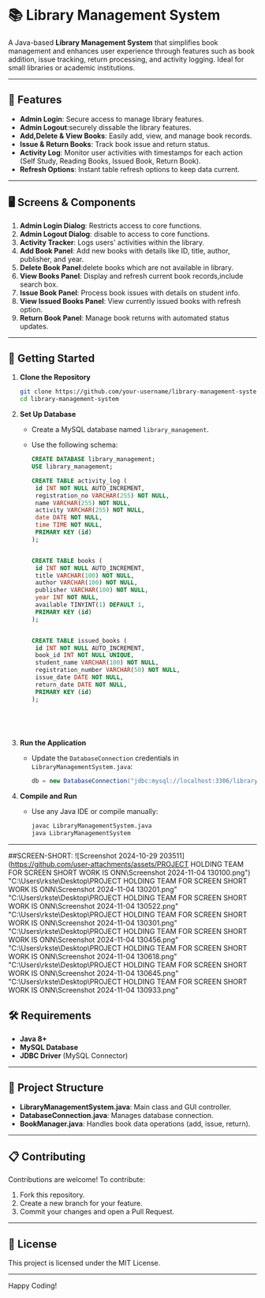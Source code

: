 
# 📚 Library Management System

A Java-based **Library Management System** that simplifies book management and enhances user experience through 
features such as book addition, issue tracking, return processing, and activity logging.
Ideal for small libraries or academic institutions.

---

## 🔧 Features

- **Admin Login**: Secure access to manage library features.
- **Admin Logout**:securely dissable the library features.
- **Add,Delete & View Books**: Easily add, view, and manage book records.
- **Issue & Return Books**: Track book issue and return status.
- **Activity Log**: Monitor user activities with timestamps for each action (Self Study, Reading Books, Issued Book, Return Book).
- **Refresh Options**: Instant table refresh options to keep data current.

---

## 🖥️ Screens & Components

1. **Admin Login Dialog**: Restricts access to core functions.
2. **Admin Logout Dialog**: disable to access to core functions.
3. **Activity Tracker**: Logs users' activities within the library.
4. **Add Book Panel**: Add new books with details like ID, title, author, publisher, and year.
5. **Delete Book Panel**:delete books which are not available in library.
6. **View Books Panel**: Display and refresh current book records,include search box.
7. **Issue Book Panel**: Process book issues with details on student info.
8. **View Issued Books Panel**: View currently issued books with refresh option.
9. **Return Book Panel**: Manage book returns with automated status updates.

---

## 🚀 Getting Started

1. **Clone the Repository**
   ```bash
   git clone https://github.com/your-username/library-management-system.git
   cd library-management-system
   ```

2. **Set Up Database**  
   - Create a MySQL database named `library_management`.
   - Use the following schema:

     ```sql
     CREATE DATABASE library_management;
     USE library_management;

     CREATE TABLE activity_log (
      id INT NOT NULL AUTO_INCREMENT,
      registration_no VARCHAR(255) NOT NULL,
      name VARCHAR(255) NOT NULL,
      activity VARCHAR(255) NOT NULL,
      date DATE NOT NULL,
      time TIME NOT NULL,
      PRIMARY KEY (id)
     );


     CREATE TABLE books (
      id INT NOT NULL AUTO_INCREMENT,
      title VARCHAR(100) NOT NULL,
      author VARCHAR(100) NOT NULL,
      publisher VARCHAR(100) NOT NULL,
      year INT NOT NULL,
      available TINYINT(1) DEFAULT 1,
      PRIMARY KEY (id)
     );


     CREATE TABLE issued_books (
      id INT NOT NULL AUTO_INCREMENT,
      book_id INT NOT NULL UNIQUE,
      student_name VARCHAR(100) NOT NULL,
      registration_number VARCHAR(50) NOT NULL,
      issue_date DATE NOT NULL,
      return_date DATE NOT NULL,
      PRIMARY KEY (id)
     );


    
        
     ```

3. **Run the Application**
   - Update the `DatabaseConnection` credentials in `LibraryManagementSystem.java`:
     ```java
     db = new DatabaseConnection("jdbc:mysql://localhost:3306/library_management", "root", "your_password");
     ```

4. **Compile and Run**
   - Use any Java IDE or compile manually:
     ```bash
     javac LibraryManagementSystem.java
     java LibraryManagementSystem
     ```

---
##SCREEN-SHORT:
![Screenshot 2024-10-29 203511](https://github.com/user-attachments/assets/PROJECT HOLDING TEAM FOR SCREEN SHORT WORK IS ONN\Screenshot 2024-11-04 130100.png")
"C:\Users\rkste\Desktop\PROJECT HOLDING TEAM FOR SCREEN SHORT WORK IS ONN\Screenshot 2024-11-04 130201.png"
"C:\Users\rkste\Desktop\PROJECT HOLDING TEAM FOR SCREEN SHORT WORK IS ONN\Screenshot 2024-11-04 130522.png"
"C:\Users\rkste\Desktop\PROJECT HOLDING TEAM FOR SCREEN SHORT WORK IS ONN\Screenshot 2024-11-04 130301.png"
"C:\Users\rkste\Desktop\PROJECT HOLDING TEAM FOR SCREEN SHORT WORK IS ONN\Screenshot 2024-11-04 130456.png"
"C:\Users\rkste\Desktop\PROJECT HOLDING TEAM FOR SCREEN SHORT WORK IS ONN\Screenshot 2024-11-04 130618.png"
"C:\Users\rkste\Desktop\PROJECT HOLDING TEAM FOR SCREEN SHORT WORK IS ONN\Screenshot 2024-11-04 130645.png"
"C:\Users\rkste\Desktop\PROJECT HOLDING TEAM FOR SCREEN SHORT WORK IS ONN\Screenshot 2024-11-04 130933.png"


## 🛠️ Requirements

- **Java 8+**
- **MySQL Database**
- **JDBC Driver** (MySQL Connector)

---

## 📂 Project Structure

- **LibraryManagementSystem.java**: Main class and GUI controller.
- **DatabaseConnection.java**: Manages database connection.
- **BookManager.java**: Handles book data operations (add, issue, return).

---

## 📋 Contributing

Contributions are welcome! To contribute:

1. Fork this repository.
2. Create a new branch for your feature.
3. Commit your changes and open a Pull Request.

---

## 📄 License

This project is licensed under the MIT License.

---

Happy Coding!
